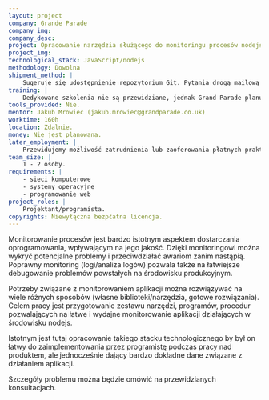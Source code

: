 ```yaml
---
layout: project
company: Grande Parade
company_img:
company_desc:
project: Opracowanie narzędzia służącego do monitoringu procesów nodejs
project_img:
technological_stack: JavaScript/nodejs
methodology: Dowolna
shipment_method: |
    Sugeruje się udostępnienie repozytorium Git. Pytania drogą mailową lub na konsultacjach w siedzibie firmy Grand Parade, 2h w tygodniu.
training: |
    Dedykowane szkolenia nie są przewidziane, jednak Grand Parade planuje prowadzić cykl warsztatów na Uniwersytecie w przyszłym semestrze, gdzie będzie poruszana tematyka związana z podstawami wykorzystywanej technologii (JavaScript/nodejs).
tools_provided: Nie.
mentor: Jakub Mrowiec (jakub.mrowiec@grandparade.co.uk)
worktime: 160h
location: Zdalnie.
money: Nie jest planowana.
later_employment: |
    Przewidujemy możliwość zatrudnienia lub zaoferowania płatnych praktyk.
team_size: |
    1 - ­2 osoby.
requirements: |
    - sieci komputerowe
    - systemy operacyjne
    - programowanie web
project_roles: |
    Projektant/programista.
copyrights: Niewyłączna bezpłatna licencja.
---
```

Monitorowanie procesów jest bardzo istotnym aspektem dostarczania oprogramowania, wpływającym na jego jakość. Dzięki monitoringowi można wykryć potencjalne problemy i przeciwdziałać awariom zanim nastąpią. Poprawny monitoring (logi/analiza logów) pozwala także na łatwiejsze debugowanie problemów powstałych na środowisku produkcyjnym.

Potrzeby związane z monitorowaniem aplikacji można rozwiązywać na wiele różnych sposobów (własne biblioteki/narzędzia, gotowe rozwiązania). Celem pracy jest przygotowanie zestawu narzędzi, programów, procedur pozwalających na łatwe i wydajne monitorowanie aplikacji działających w środowisku nodejs.

Istotnym jest tutaj opracowanie takiego stacku technologicznego by był on łatwy do zaimplementowania przez programistę podczas pracy nad produktem, ale jednocześnie dający bardzo dokładne dane związane z działaniem aplikacji.

Szczegóły problemu można będzie omówić na przewidzianych konsultacjach.